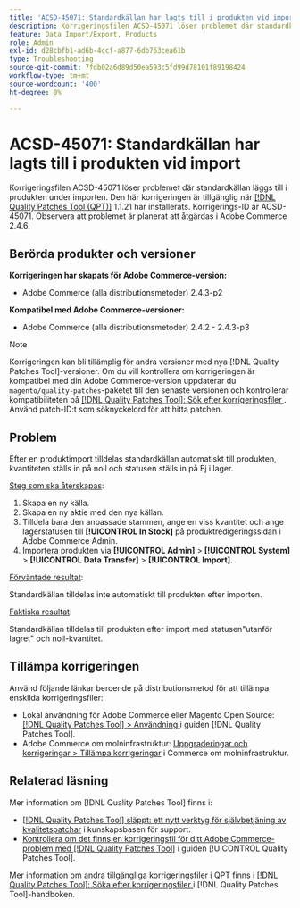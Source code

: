 ```yaml
---
title: 'ACSD-45071: Standardkällan har lagts till i produkten vid import'
description: Korrigeringsfilen ACSD-45071 löser problemet där standardkällan läggs till i produkten under importen. Den här korrigeringen är tillgänglig när [[!DNL Quality Patches Tool (QPT)]](https://experienceleague.adobe.com/sv/docs/commerce-operations/tools/quality-patches-tool/quality-patches-tool-to-self-serve-quality-patches) 1.1.21 har installerats. Korrigerings-ID är ACSD-45071. Observera att problemet är planerat att åtgärdas i Adobe Commerce 2.4.6.
feature: Data Import/Export, Products
role: Admin
exl-id: d28cbfb1-ad6b-4ccf-a877-6db763cea61b
type: Troubleshooting
source-git-commit: 7fdb02a6d89d50ea593c5fd99d78101f89198424
workflow-type: tm+mt
source-wordcount: '400'
ht-degree: 0%

---
```


# ACSD-45071: Standardkällan har lagts till i produkten vid import

Korrigeringsfilen ACSD-45071 löser problemet där standardkällan läggs till i produkten under importen. Den här korrigeringen är tillgänglig när [[!DNL Quality Patches Tool (QPT)]](https://experienceleague.adobe.com/sv/docs/commerce-operations/tools/quality-patches-tool/quality-patches-tool-to-self-serve-quality-patches) 1.1.21 har installerats. Korrigerings-ID är ACSD-45071. Observera att problemet är planerat att åtgärdas i Adobe Commerce 2.4.6.

## Berörda produkter och versioner

**Korrigeringen har skapats för Adobe Commerce-version:**

* Adobe Commerce (alla distributionsmetoder) 2.4.3-p2

**Kompatibel med Adobe Commerce-versioner:**

* Adobe Commerce (alla distributionsmetoder) 2.4.2 - 2.4.3-p3

>[!NOTE]
>
>Korrigeringen kan bli tillämplig för andra versioner med nya [!DNL Quality Patches Tool]-versioner. Om du vill kontrollera om korrigeringen är kompatibel med din Adobe Commerce-version uppdaterar du `magento/quality-patches`-paketet till den senaste versionen och kontrollerar kompatibiliteten på [[!DNL Quality Patches Tool]: Sök efter korrigeringsfiler ](https://experienceleague.adobe.com/tools/commerce-quality-patches/index.html?lang=sv-SE). Använd patch-ID:t som söknyckelord för att hitta patchen.

## Problem

Efter en produktimport tilldelas standardkällan automatiskt till produkten, kvantiteten ställs in på noll och statusen ställs in på Ej i lager.

<u>Steg som ska återskapas</u>:

1. Skapa en ny källa.
1. Skapa en ny aktie med den nya källan.
1. Tilldela bara den anpassade stammen, ange en viss kvantitet och ange lagerstatusen till **[!UICONTROL In Stock]** på produktredigeringssidan i Adobe Commerce Admin.
1. Importera produkten via **[!UICONTROL Admin]** > **[!UICONTROL System]** > **[!UICONTROL Data Transfer]** > **[!UICONTROL Import]**.

<u>Förväntade resultat</u>:

Standardkällan tilldelas inte automatiskt till produkten efter importen.

<u>Faktiska resultat</u>:

Standardkällan tilldelas till produkten efter import med statusen&quot;utanför lagret&quot; och noll-kvantitet.

## Tillämpa korrigeringen

Använd följande länkar beroende på distributionsmetod för att tillämpa enskilda korrigeringsfiler:

* Lokal användning för Adobe Commerce eller Magento Open Source: [[!DNL Quality Patches Tool] > Användning ](/help/tools/quality-patches-tool/usage.md) i guiden [!DNL Quality Patches Tool].
* Adobe Commerce om molninfrastruktur: [Uppgraderingar och korrigeringar > Tillämpa korrigeringar](https://experienceleague.adobe.com/docs/commerce-cloud-service/user-guide/develop/upgrade/apply-patches.html?lang=sv-SE) i Commerce om molninfrastruktur.

## Relaterad läsning

Mer information om [!DNL Quality Patches Tool] finns i:

* [[!DNL Quality Patches Tool] släppt: ett nytt verktyg för självbetjäning av kvalitetspatchar](https://experienceleague.adobe.com/sv/docs/commerce-operations/tools/quality-patches-tool/quality-patches-tool-to-self-serve-quality-patches) i kunskapsbasen för support.
* [Kontrollera om det finns en korrigeringsfil för ditt Adobe Commerce-problem med  [!DNL Quality Patches Tool]](/help/tools/quality-patches-tool/patches-available-in-qpt/check-patch-for-magento-issue-with-magento-quality-patches.md) i guiden [!UICONTROL Quality Patches Tool].


Mer information om andra tillgängliga korrigeringsfiler i QPT finns i [[!DNL Quality Patches Tool]: Söka efter korrigeringsfiler ](https://experienceleague.adobe.com/tools/commerce-quality-patches/index.html?lang=sv-SE) i [!DNL Quality Patches Tool]-handboken.
